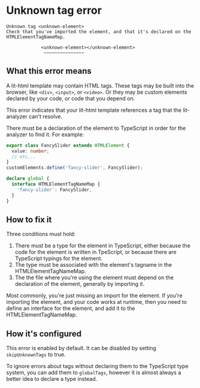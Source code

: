 # Unknown tag error

```
Unknown tag <unknown-element>
Check that you've imported the element, and that it's declared on the HTMLElementTagNameMap.

             <unknown-element></unknown-element>
              ~~~~~~~~~~~~~~~
```

## What this error means

A lit-html template may contain HTML tags. These tags may be built into the browser, like `<div>`, `<input>`, or `<video>`. Or they may be custom elements declared by your code, or code that you depend on.

This error indicates that your lit-html template references a tag that the lit-analyzer can't resolve.

There must be a declaration of the element to TypeScript in order for the analyzer to find it. For example:

```typescript
export class FancySlider extends HTMLElement {
  value: number;
  // etc...
}
customElements.define('fancy-slider', FancySlider);

declare global {
  interface HTMLElementTagNameMap {
    'fancy-slider': FancySlider,
  }
}
```

## How to fix it

Three conditions must hold:

1. There must be a type for the element in TypeScript, either because the code for the element is written in TpeScript, or because there are TypeScript typings for the element.
2. The type must be associated with the element's tagname in the HTMLElementTagNameMap. 
3. The the file where you're using the element must depend on the declaration of the element, generally by importing it.

Most commonly, you're just missing an import for the element. If you're importing the element, and your code works at runtime, then you need to define an interface for the element, and add it to the HTMLElementTagNameMap.

## How it's configured

This error is enabled by default. It can be disabled by setting `skipUnknownTags` to true.

To ignore errors about tags without declaring them to the TypeScript type system, you can add them to `globalTags`, however it is almost always a better idea to declare a type instead.
